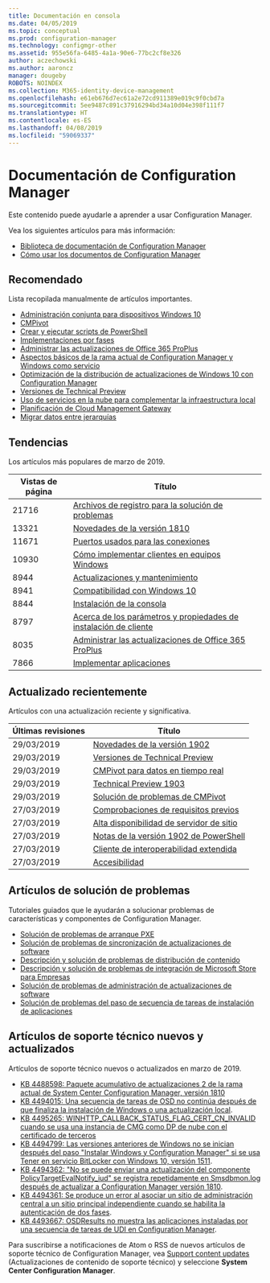 ```yaml
---
title: Documentación en consola
ms.date: 04/05/2019
ms.topic: conceptual
ms.prod: configuration-manager
ms.technology: configmgr-other
ms.assetid: 955e56fa-6485-4a1a-90e6-77bc2cf8e326
author: aczechowski
ms.author: aaroncz
manager: dougeby
ROBOTS: NOINDEX
ms.collection: M365-identity-device-management
ms.openlocfilehash: e61eb676d7ec61a2e72cd911389e019c9f0cbd7a
ms.sourcegitcommit: 5ee9487c891c37916294bd34a10d04e398f111f7
ms.translationtype: HT
ms.contentlocale: es-ES
ms.lasthandoff: 04/08/2019
ms.locfileid: "59069337"
---
```

<!-- 
- Feature 1357546
- This page displays in-console, under the Community workspace, Documentation node. 
- Don't use any relative links; must be full https://docs.microsoft.com and language neutral
- Process: https://microsoft.sharepoint.com/teams/ConfigMgr/Documents/ContentPub/Data%20collection%20process%20for%20Feature%201357546%20In-console%20documentation.docx?web=1
-->

# <a name="configuration-manager-documentation"></a>Documentación de Configuration Manager

Este contenido puede ayudarle a aprender a usar Configuration Manager.

Vea los siguientes artículos para más información:

- [Biblioteca de documentación de Configuration Manager](https://docs.microsoft.com/sccm)  
- [Cómo usar los documentos de Configuration Manager](https://docs.microsoft.com/sccm/core/understand/use-docs)

## <a name="recommended"></a>Recomendado

Lista recopilada manualmente de artículos importantes.

- [Administración conjunta para dispositivos Windows 10](https://docs.microsoft.com/sccm/comanage/overview)  
- [CMPivot](https://docs.microsoft.com/sccm/core/servers/manage/cmpivot)  
- [Crear y ejecutar scripts de PowerShell](https://docs.microsoft.com/sccm/apps/deploy-use/create-deploy-scripts)  
- [Implementaciones por fases](https://docs.microsoft.com/sccm/osd/deploy-use/create-phased-deployment-for-task-sequence)  
- [Administrar las actualizaciones de Office 365 ProPlus](https://docs.microsoft.com/sccm/sum/deploy-use/manage-office-365-proplus-updates)  
- [Aspectos básicos de la rama actual de Configuration Manager y Windows como servicio](https://docs.microsoft.com/sccm/core/understand/configuration-manager-and-windows-as-service)
- [Optimización de la distribución de actualizaciones de Windows 10 con Configuration Manager](https://docs.microsoft.com/sccm/sum/deploy-use/optimize-windows-10-update-delivery)
- [Versiones de Technical Preview](https://docs.microsoft.com/sccm/core/get-started/technical-preview)
- [Uso de servicios en la nube para complementar la infraestructura local](https://docs.microsoft.com/sccm/core/understand/use-cloud-services)
- [Planificación de Cloud Management Gateway](https://docs.microsoft.com/sccm/core/clients/manage/plan-cloud-management-gateway)
- [Migrar datos entre jerarquías](https://docs.microsoft.com/sccm/core/migration/migrate-data-between-hierarchies)

## <a name="trending"></a>Tendencias

Los artículos más populares de marzo de 2019.

| Vistas de página | Título |
|------------|-------|
| 21716 | [Archivos de registro para la solución de problemas](https://docs.microsoft.com/sccm/core/plan-design/hierarchy/log-files)
| 13321 | [Novedades de la versión 1810](https://docs.microsoft.com/sccm/core/plan-design/changes/whats-new-in-version-1810)
| 11671 | [Puertos usados para las conexiones](https://docs.microsoft.com/sccm/core/plan-design/hierarchy/ports)
| 10930 | [Cómo implementar clientes en equipos Windows](https://docs.microsoft.com/sccm/core/clients/deploy/deploy-clients-to-windows-computers)
| 8944 | [Actualizaciones y mantenimiento](https://docs.microsoft.com/sccm/core/servers/manage/updates)
| 8941 | [Compatibilidad con Windows 10](https://docs.microsoft.com/sccm/core/plan-design/configs/support-for-windows-10)
| 8844 | [Instalación de la consola](https://docs.microsoft.com/sccm/core/servers/deploy/install/install-consoles)
| 8797 | [Acerca de los parámetros y propiedades de instalación de cliente](https://docs.microsoft.com/sccm/core/clients/deploy/about-client-installation-properties)
| 8035 | [Administrar las actualizaciones de Office 365 ProPlus](https://docs.microsoft.com/sccm/sum/deploy-use/manage-office-365-proplus-updates)
| 7866 | [Implementar aplicaciones](https://docs.microsoft.com/sccm/apps/deploy-use/deploy-applications)

## <a name="recently-updated"></a>Actualizado recientemente

Artículos con una actualización reciente y significativa.

| Últimas revisiones | Título |
|---------------|-------|
| 29/03/2019 | [Novedades de la versión 1902](https://docs.microsoft.com/sccm/core/plan-design/changes/whats-new-in-version-1902)
| 29/03/2019 | [Versiones de Technical Preview](https://docs.microsoft.com/sccm/core/get-started/technical-preview)
| 29/03/2019 | [CMPivot para datos en tiempo real](https://docs.microsoft.com/sccm/core/servers/manage/cmpivot)
| 29/03/2019 | [Technical Preview 1903](https://docs.microsoft.com/sccm/core/get-started/2019/technical-preview-1903)
| 29/03/2019 | [Solución de problemas de CMPivot](https://docs.microsoft.com/sccm/core/servers/manage/cmpivot-tsg)
| 27/03/2019 | [Comprobaciones de requisitos previos](https://docs.microsoft.com/sccm/core/servers/deploy/install/list-of-prerequisite-checks)
| 27/03/2019 | [Alta disponibilidad de servidor de sitio](https://docs.microsoft.com/sccm/core/servers/deploy/configure/site-server-high-availability)
| 27/03/2019 | [Notas de la versión 1902 de PowerShell](https://docs.microsoft.com/powershell/sccm/1902-release-notes)
| 27/03/2019 | [Cliente de interoperabilidad extendida](https://docs.microsoft.com/sccm/core/understand/interoperability-client)
| 27/03/2019 | [Accesibilidad](https://docs.microsoft.com/sccm/core/understand/accessibility-features)

## <a name="troubleshooting-articles"></a>Artículos de solución de problemas

Tutoriales guiados que le ayudarán a solucionar problemas de características y componentes de Configuration Manager.

- [Solución de problemas de arranque PXE](https://support.microsoft.com/help/4468612)
- [Solución de problemas de sincronización de actualizaciones de software](https://support.microsoft.com/help/10059)
- [Descripción y solución de problemas de distribución de contenido](https://support.microsoft.com/help/4482728)
- [Descripción y solución de problemas de integración de Microsoft Store para Empresas](https://support.microsoft.com/help/4010214)
- [Solución de problemas de administración de actualizaciones de software](https://support.microsoft.com/help/10680)
- [Solución de problemas del paso de secuencia de tareas de instalación de aplicaciones](https://support.microsoft.com/help/18408/)

## <a name="new-and-updated-support-articles"></a>Artículos de soporte técnico nuevos y actualizados

Artículos de soporte técnico nuevos o actualizados en marzo de 2019.

- [KB 4488598: Paquete acumulativo de actualizaciones 2 de la rama actual de System Center Configuration Manager, versión 1810](https://support.microsoft.com/help/4488598)
- [KB 4494015: Una secuencia de tareas de OSD no continúa después de que finaliza la instalación de Windows o una actualización local](https://support.microsoft.com/help/4494015).
- [KB 4495265: WINHTTP_CALLBACK_STATUS_FLAG_CERT_CN_INVALID cuando se usa una instancia de CMG como DP de nube con el certificado de terceros](https://support.microsoft.com/help/4495265)
- [KB 4494799: Las versiones anteriores de Windows no se inician después del paso "Instalar Windows y Configuration Manager" si se usa Tener en servicio BitLocker con Windows 10, versión 1511](https://support.microsoft.com/help/4494799).
- [KB 4494362: "No se puede enviar una actualización del componente PolicyTargetEvalNotify_iud" se registra repetidamente en Smsdbmon.log después de actualizar a Configuration Manager versión 1810](https://support.microsoft.com/help/4494362).
- [KB 4494361: Se produce un error al asociar un sitio de administración central a un sitio principal independiente cuando se habilita la autenticación de dos fases](https://support.microsoft.com/help/4494361).
- [KB 4493667: OSDResults no muestra las aplicaciones instaladas por una secuencia de tareas de UDI en Configuration Manager](https://support.microsoft.com/help/4493667).

Para suscribirse a notificaciones de Atom o RSS de nuevos artículos de soporte técnico de Configuration Manager, vea [Support content updates](https://support.microsoft.com/help/4089498/) (Actualizaciones de contenido de soporte técnico) y seleccione **System Center Configuration Manager**.  
